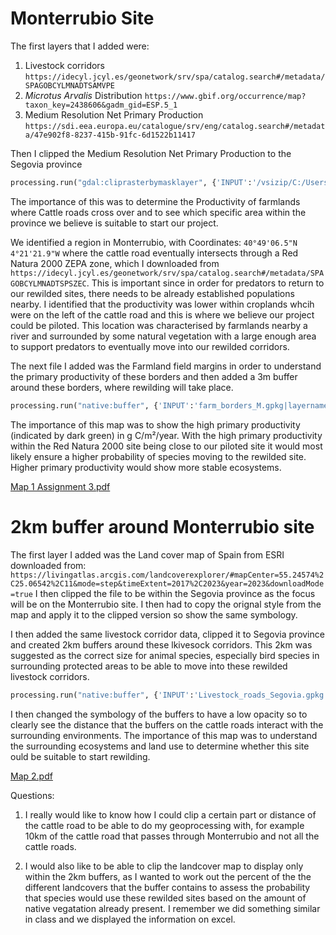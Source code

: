 # Monterrubio Site 

The first layers that I added were:
1. Livestock corridors `https://idecyl.jcyl.es/geonetwork/srv/spa/catalog.search#/metadata/SPAGOBCYLMNADTSAMVPE`
2. _Microtus Arvalis_ Distribution `https://www.gbif.org/occurrence/map?taxon_key=2438606&gadm_gid=ESP.5_1`
3. Medium Resolution Net Primary Production `https://sdi.eea.europa.eu/catalogue/srv/eng/catalog.search#/metadata/47e902f8-8237-415b-91fc-6d1522b11417`

Then I clipped the Medium Resolution Net Primary Production to the Segovia province 
```python
processing.run("gdal:cliprasterbymasklayer", {'INPUT':'/vsizip/C:/Users/localuser/Downloads/eea_r_3035_196_m_modis-npp_p_2000-2022_v01_r00.zip/eea_r_3035_196_m_modis-npp_p_2000-2022_v01_r00/all_tilessmoothed_2000_3035.tif','MASK':'C:/Users/localuser/Documents/GIS data/sg_province.gpkg|layername=prov_cyl_recintos','SOURCE_CRS':None,'TARGET_CRS':None,'TARGET_EXTENT':None,'NODATA':None,'ALPHA_BAND':False,'CROP_TO_CUTLINE':True,'KEEP_RESOLUTION':False,'SET_RESOLUTION':False,'X_RESOLUTION':None,'Y_RESOLUTION':None,'MULTITHREADING':False,'OPTIONS':'','DATA_TYPE':0,'EXTRA':'','OUTPUT':'TEMPORARY_OUTPUT'})
```

The importance of this was to determine the Productivity of farmlands where Cattle roads cross over and to see which specific area within the province we believe is suitable to start our project. 

We identified a region in Monterrubio, with Coordinates: `40°49'06.5"N 4°21'21.9"W` where the cattle road eventually intersects through a Red Natura 2000 ZEPA zone, which I downloaded from `https://idecyl.jcyl.es/geonetwork/srv/spa/catalog.search#/metadata/SPAGOBCYLMNADTSPSZEC`.
This is important since in order for predators to return to our rewilded sites, there needs to be already established populations nearby. I identified that the productivity was lower within croplands whcih were on the left of the cattle road and this is where we believe our project could be piloted. This location was characterised by farmlands nearby a river and surrounded by some natural vegetation with a large enough area to support predators to eventually move into our rewilded corridors. 

The next file I added was the Farmland field margins in order to understand the primary productivity of these borders and then added a 3m buffer around these borders, where rewilding will take place.
```python
processing.run("native:buffer", {'INPUT':'farm_borders_M.gpkg|layername=farm_borders','DISTANCE':3,'SEGMENTS':5,'END_CAP_STYLE':0,'JOIN_STYLE':0,'MITER_LIMIT':2,'DISSOLVE':False,'SEPARATE_DISJOINT':False,'OUTPUT':'TEMPORARY_OUTPUT'})
```
The importance of this map was to show the high primary productivity (indicated by dark green) in g C/m²/year. With the high primary productivity within the Red Natura 2000 site being close to our piloted site it would most likely ensure a higher probability of species moving to the rewilded site. Higher primary productivity would show more stable ecosystems. 

[Map 1 Assignment 3.pdf](https://github.com/user-attachments/files/17969888/Map.1.Assignment.3.pdf)



# 2km buffer around Monterrubio site 

The first layer I added was the Land cover map of Spain from ESRI downloaded from: `https://livingatlas.arcgis.com/landcoverexplorer/#mapCenter=55.24574%2C25.06542%2C11&mode=step&timeExtent=2017%2C2023&year=2023&downloadMode=true`
I then clipped the file to be within the Segovia province as the focus will be on the Monterrubio site. 
I then had to copy the orignal style from the map and apply it to the clipped version so show the same symbology.

I then added the same livestock corridor data, clipped it to Segovia province and created 2km buffers around these lkivesock corridors. This 2km was suggested as the correct size for animal species, especially bird species in surrounding protected areas to be able to move into these rewilded livestock corridors. 
```python
processing.run("native:buffer", {'INPUT':'Livestock_roads_Segovia.gpkg|layername=livestock_roads_segovia','DISTANCE':2000,'SEGMENTS':5,'END_CAP_STYLE':0,'JOIN_STYLE':0,'MITER_LIMIT':2,'DISSOLVE':False,'SEPARATE_DISJOINT':False,'OUTPUT':'TEMPORARY_OUTPUT'})
```
I then changed the symbology of the buffers to have a low opacity so to clearly see the distance that the buffers on the cattle roads interact with the surrounding environments. 
The importance of this map was to understand the surrounding ecosystems and land use to determine whether this site ould be suitable to start rewilding. 

[Map 2.pdf](https://github.com/user-attachments/files/17969977/Map.2.pdf)


Questions:
1. I really would like to know how I could clip a certain part or distance of the cattle road to be able to do my geoprocessing with, for example 10km of the cattle road that passes through Monterrubio and not all the cattle roads.
   
2. I would also like to be able to clip the landcover map to display only within the 2km buffers, as I wanted to work out the percent of the the different landcovers that the buffer contains to assess the probability that species would use these rewilded sites based on the amount of native vegatation already present. I remember we did something similar in class and we displayed the information on excel. 






